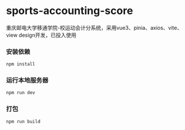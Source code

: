 # sports-accounting-score

重庆邮电大学移通学院-校运动会计分系统，采用vue3、pinia、axios、vite、view design开发，已投入使用

### 安装依赖

```sh
npm install
```

### 运行本地服务器

```sh
npm run dev
```

### 打包

```sh
npm run build
```
